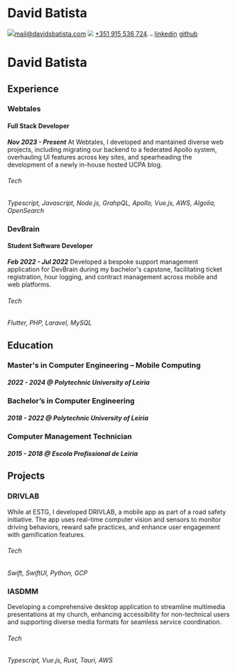 # David Batista
<img src="/Users/davidwebtales/dev/cv/mail.png" style="zoom:100%;" />[mail@davidsbatista.com](mailto:mail@davidsbatista.com)  <img src="/Users/davidwebtales/dev/cv/phone.png" style="zoom:80%;" /> [+351 915 536 724](+351915536724).  <img src="https://content.linkedin.com/content/dam/me/business/en-us/amp/brand-site/v2/bg/LI-Bug.svg.original.svg" style="zoom:33%;" /> [linkedin](https://linkedin.com/in/david-simoes-batista/)  <img src="https://github.githubassets.com/assets/GitHub-Mark-ea2971cee799.png" style="zoom:5%;" />[github](https://github.com/XmeDavid)

# David Batista

## Experience

### Webtales
#### Full Stack Developer
**_Nov 2023 - Present_**
At Webtales, I developed and mantained diverse web projects, including migrating our backend to a federated Apollo system, overhauling UI features across key sites, and spearheading the development of a newly in-house hosted UCPA blog.
###### Tech
_Typescript, Javascript, Node.js, GrahpQL, Apollo, Vue.js, AWS, Algolia, OpenSearch_

### DevBrain
#### Student Software Developer
**_Feb 2022 - Jul 2022_**
Developed a bespoke support management application for DevBrain during my bachelor's capstone, facilitating ticket registration, hour logging, and contract management across mobile and web platforms.
###### Tech
_Flutter, PHP, Laravel, MySQL_


## Education

### Master's in Computer Engineering – Mobile Computing
##### _2022 - 2024_ @ Polytechnic University of Leiria
### Bachelor’s in Computer Engineering
##### _2018 - 2022_ @ Polytechnic University of Leiria
### Computer Management Technician
##### _2015 - 2018_ @ Escola Profissional de Leiria
## Projects

### DRIVLAB
While at ESTG, I developed DRIVLAB, a mobile app as part of a road safety initiative. The app uses real-time computer vision and sensors to monitor driving behaviors, reward safe practices, and enhance user engagement with gamification features.
###### Tech
_Swift, SwiftUI, Python, GCP_

### IASDMM
Developing a comprehensive desktop application to streamline multimedia presentations at my church, enhancing accessibility for non-technical users and supporting diverse media formats for seamless service coordination.
###### Tech
_Typescript, Vue.js, Rust, Tauri, AWS_
